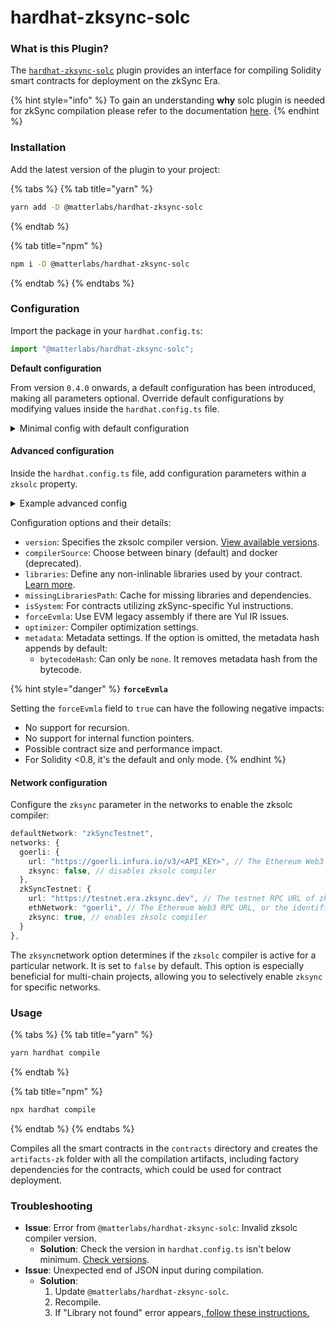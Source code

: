 # hardhat-zksync-solc

### **What is this Plugin?**

The [`hardhat-zksync-solc`](https://www.npmjs.com/package/@matterlabs/hardhat-zksync-solc) plugin provides an interface for compiling Solidity smart contracts for deployment on the zkSync Era.

{% hint style="info" %}
To gain an understanding **why** solc plugin is needed for zkSync compilation please refer to the documentation [here](https://era.zksync.io/docs/tools/compiler-toolchain/overview.html).
{% endhint %}

### **Installation**

Add the latest version of the plugin to your project:

{% tabs %}
{% tab title="yarn" %}
```bash
yarn add -D @matterlabs/hardhat-zksync-solc
```
{% endtab %}

{% tab title="npm" %}
```bash
npm i -D @matterlabs/hardhat-zksync-solc
```
{% endtab %}
{% endtabs %}

### Configuration

Import the package in your `hardhat.config.ts`:

```typescript
import "@matterlabs/hardhat-zksync-solc";
```

**Default configuration**&#x20;

From version `0.4.0` onwards, a default configuration has been introduced, making all parameters optional. Override default configurations by modifying values inside the `hardhat.config.ts` file.

<details>

<summary>Minimal config with default configuration</summary>

```typescript
import { HardhatUserConfig } from "hardhat/config";

import "@matterlabs/hardhat-zksync-deploy";
import "@matterlabs/hardhat-zksync-solc";

const config: HardhatUserConfig = {
  zksolc: {},
  defaultNetwork: "zkSyncTestnet",
  networks: {
    hardhat: {
      zksync: false,
    },
    zkSyncTestnet: {
      url: "http://localhost:3050",
      ethNetwork: "http://localhost:8545",
      zksync: true,
    };
  },
  solidity: {
    version: "0.8.20",
  },
};

export default config;
```

</details>

#### Advanced configuration

Inside the `hardhat.config.ts` file, add configuration parameters within a `zksolc` property.

<details>

<summary>Example advanced config</summary>

```typescript
zksolc: {
    version: "latest", // optional.
    settings: {
      compilerPath: "zksolc",  // optional. Ignored for compilerSource "docker". Can be used if compiler is located in a specific folder
      libraries:{}, // optional. References to non-inlinable libraries
      missingLibrariesPath: "./.zksolc-libraries-cache/missingLibraryDependencies.json" // optional. This path serves as a cache that stores all the libraries that are missing or have dependencies on other libraries. A `hardhat-zksync-deploy` plugin uses this cache later to compile and deploy the libraries, especially when the `deploy-zksync:libraries` task is executed
      isSystem: false, // optional.  Enables Yul instructions available only for zkSync system contracts and libraries
      forceEvmla: false, // optional. Falls back to EVM legacy assembly if there is a bug with Yul
      optimizer: {
        enabled: true, // optional. True by default
        mode: '3' // optional. 3 by default, z to optimize bytecode size
      },
    }
},

```

</details>

Configuration options and their details:

* `version`: Specifies the zksolc compiler version. [View available versions](https://chat.openai.com/c/bbd6cd82-dec2-4f11-9e2d-3a2fd63b2f0b).
* `compilerSource`: Choose between binary (default) and docker (deprecated).
* `libraries`: Define any non-inlinable libraries used by your contract. [Learn more](https://chat.openai.com/c/bbd6cd82-dec2-4f11-9e2d-3a2fd63b2f0b).
* `missingLibrariesPath`: Cache for missing libraries and dependencies.
* `isSystem`: For contracts utilizing zkSync-specific Yul instructions.
* `forceEvmla`: Use EVM legacy assembly if there are Yul IR issues.
* `optimizer`: Compiler optimization settings.
* `metadata`: Metadata settings. If the option is omitted, the metadata hash appends by default:
  * `bytecodeHash`: Can only be `none`. It removes metadata hash from the bytecode.

{% hint style="danger" %}
**`forceEvmla`**

Setting the `forceEvmla` field to `true` can have the following negative impacts:

* No support for recursion.
* No support for internal function pointers.
* Possible contract size and performance impact.
* For Solidity <0.8, it's the default and only mode.
{% endhint %}

#### Network configuration

Configure the `zksync` parameter in the networks to enable the zksolc compiler:

```ts
defaultNetwork: "zkSyncTestnet",
networks: {
  goerli: {
    url: "https://goerli.infura.io/v3/<API_KEY>", // The Ethereum Web3 RPC URL (optional).
    zksync: false, // disables zksolc compiler
  },
  zkSyncTestnet: {
    url: "https://testnet.era.zksync.dev", // The testnet RPC URL of zkSync Era network.
    ethNetwork: "goerli", // The Ethereum Web3 RPC URL, or the identifier of the network (e.g. `mainnet` or `goerli`)
    zksync: true, // enables zksolc compiler
  }
},
```

The `zksync`network option determines if the `zksolc` compiler is active for a particular network. It is set to `false` by default. This option is especially beneficial for multi-chain projects, allowing you to selectively enable `zksync` for specific networks.

### Usage

{% tabs %}
{% tab title="yarn" %}
```bash
yarn hardhat compile
```
{% endtab %}

{% tab title="npm" %}
```bash
npx hardhat compile
```
{% endtab %}
{% endtabs %}

Compiles all the smart contracts in the `contracts` directory and creates the `artifacts-zk` folder with all the compilation artifacts, including factory dependencies for the contracts, which could be used for contract deployment.

### **Troubleshooting**

* **Issue**: Error from `@matterlabs/hardhat-zksync-solc`: Invalid zksolc compiler version.
  * **Solution**: Check the version in `hardhat.config.ts` isn't below minimum. [Check versions](https://github.com/matter-labs/zksolc-bin/blob/main/version.json).
* **Issue**: Unexpected end of JSON input during compilation.
  * **Solution**:
    1. Update `@matterlabs/hardhat-zksync-solc`.
    2. Recompile.
    3. If "Library not found" error appears,[ ](https://era.zksync.io/docs/tools/hardhat/compiling-libraries.html)[follow these instructions.](https://era.zksync.io/docs/tools/hardhat/compiling-libraries.html)

